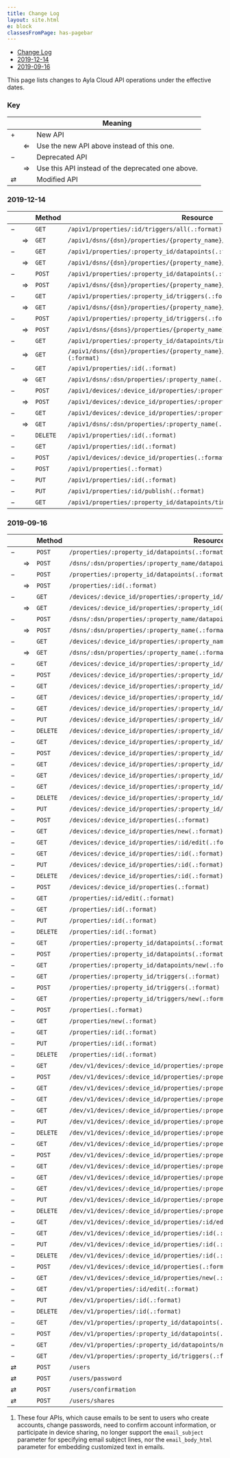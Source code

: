 ```yaml
---
title: Change Log
layout: site.html
e: block
classesFromPage: has-pagebar
---
```


<aside id="pagebar" class="d-xl-block collapse">
  <ul>
    <li><a href="#core-title">Change Log</a></li>
    <li><a href="#2019-12-14">2019-12-14</a></li>
    <li><a href="#2019-09-16">2019-09-16</a></li>
  </ul>
</aside>

This page lists changes to Ayla Cloud API operations under the effective dates.

### Key
|||Meaning|
|-|-|-|
|<span class="future">&plus;</span>||New API|
||<span class="past">&#x21d0;</span>|Use the new API above instead of this one.|
|<span class="past">&minus;</span>||Deprecated API|
||<span class="future">&#x21d2;</span>|Use this API instead of the deprecated one above.|
|<span class="different">&rlarr;</span>||Modified API|

### 2019-12-14
|||Method|Resource|
|-|-|-|-|
|<span class="past">&minus;</span>||```GET```|```/apiv1/properties/:id/triggers/all(.:format)```|
||<span class="future">&#x21d2;</span>|```GET```|```/apiv1/dsns/{dsn}/properties/{property_name}/triggers/all(.:format)```|
|<span class="past">&minus;</span>||```GET```|```/apiv1/properties/:property_id/datapoints(.:format)```|
||<span class="future">&#x21d2;</span>|```GET```|```/apiv1/dsns/{dsn}/properties/{property_name}/datapoints.(:format)```|
|<span class="past">&minus;</span>||```POST```|```/apiv1/properties/:property_id/datapoints(.:format)```|
||<span class="future">&#x21d2;</span>|```POST```|```/apiv1/dsns/{dsn}/properties/{property_name}/datapoints(.:format)```|
|<span class="past">&minus;</span>||```GET```|```/apiv1/properties/:property_id/triggers(.:format)```|
||<span class="future">&#x21d2;</span>|```GET```|```/apiv1/dsns/{dsn}/properties/{property_name}/triggers```|
|<span class="past">&minus;</span>||```POST```|```/apiv1/properties/:property_id/triggers(.:format)```|
||<span class="future">&#x21d2;</span>|```POST```|```/apiv1/dsns/{dsns}/properties/{property_name}/triggers(.:format)```|
|<span class="past">&minus;</span>||```GET```|```/apiv1/properties/:property_id/datapoints/time_range_filter(.:format)```|
||<span class="future">&#x21d2;</span>|```GET```|```/apiv1/dsns/{dsn}/properties/{property_name}/datapoints/time_range_filter.(:format)```|
|<span class="past">&minus;</span>||```GET```|```/apiv1/properties/:id(.:format)```|
||<span class="future">&#x21d2;</span>|```GET```|```/apiv1/dsns/:dsn/properties/:property_name(.:format)```|
|<span class="past">&minus;</span>||```POST```|```/apiv1/devices/:device_id/properties/:property_id/datapoints(.:format)```|
||<span class="future">&#x21d2;</span>|```POST```|```/apiv1/devices/:device_id/properties/:property_name/datapoints(.:format)```|
|<span class="past">&minus;</span>||```GET```|```/apiv1/devices/:device_id/properties/:property_id(.:format)```|
||<span class="future">&#x21d2;</span>|```GET```|```/apiv1/dsns/:dsn/properties/:property_name(.:format)```|
|<span class="past">&minus;</span>||```DELETE```|```/apiv1/properties/:id(.:format)```|
|<span class="past">&minus;</span>||```GET```|```/apiv1/properties/:id(.:format)```|
|<span class="past">&minus;</span>||```POST```|```/apiv1/devices/:device_id/properties(.:format)```|
|<span class="past">&minus;</span>||```POST```|```/apiv1/properties(.:format)```|
|<span class="past">&minus;</span>||```PUT```|```/apiv1/properties/:id(.:format)```|
|<span class="past">&minus;</span>||```PUT```|```/apiv1/properties/:id/publish(.:format)```|
|<span class="past">&minus;</span>||```GET```|```/apiv1/properties/:property_id/datapoints/time_range_filter(.:format)```|

### 2019-09-16

|||Method|Resource|*|
|-|-|-|-|-|
|<span class="past">&minus;</span>||```POST```|```/properties/:property_id/datapoints(.:format)```||
||<span class="future">&#x21d2;</span>|```POST```|```/dsns/:dsn/properties/:property_name/datapoints(.:format)```||
|<span class="past">&minus;</span>||```POST```|```/properties/:property_id/datapoints(.:format)```||
||<span class="future">&#x21d2;</span>|```POST```|```/properties/:id(.:format)```||
|<span class="past">&minus;</span>||```GET```|```/devices/:device_id/properties/:property_id/datapoints(.:format)```||
||<span class="future">&#x21d2;</span>|```GET```|```/devices/:device_id/properties/:property_id(.:format)```||
|<span class="past">&minus;</span>||```POST```|```/dsns/:dsn/properties/:property_name/datapoints(.:format)```||
||<span class="future">&#x21d2;</span>|```POST```|```/dsns/:dsn/properties/:property_name(.:format)```||
|<span class="past">&minus;</span>||```GET```|```/devices/:device_id/properties/:property_name/datapoints(.:format)```||
||<span class="future">&#x21d2;</span>|```GET```|```/dsns/:dsn/properties/:property_name(.:format)```||
|<span class="past">&minus;</span>||```GET```|```/devices/:device_id/properties/:property_id/datapoints(.:format)```||
|<span class="past">&minus;</span>||```POST```|```/devices/:device_id/properties/:property_id/datapoints(.:format)```||
|<span class="past">&minus;</span>||```GET```|```/devices/:device_id/properties/:property_id/datapoints/new(.:format)```||
|<span class="past">&minus;</span>||```GET```|```/devices/:device_id/properties/:property_id/datapoints/:id/edit(.:format)```||
|<span class="past">&minus;</span>||```GET```|```/devices/:device_id/properties/:property_id/datapoints/:id(.:format)```||
|<span class="past">&minus;</span>||```PUT```|```/devices/:device_id/properties/:property_id/datapoints/:id(.:format)```||
|<span class="past">&minus;</span>||```DELETE```|```/devices/:device_id/properties/:property_id/datapoints/:id(.:format)```||
|<span class="past">&minus;</span>||```GET```|```/devices/:device_id/properties/:property_id/triggers(.:format)```||
|<span class="past">&minus;</span>||```POST```|```/devices/:device_id/properties/:property_id/triggers(.:format)```||
|<span class="past">&minus;</span>||```GET```|```/devices/:device_id/properties/:property_id/triggers/new(.:format)```||
|<span class="past">&minus;</span>||```GET```|```/devices/:device_id/properties/:property_id/triggers/:id/edit(.:format)```||
|<span class="past">&minus;</span>||```GET```|```/devices/:device_id/properties/:property_id/triggers/:id(.:format)```||
|<span class="past">&minus;</span>||```DELETE```|```/devices/:device_id/properties/:property_id/triggers/:id(.:format)```||
|<span class="past">&minus;</span>||```PUT```|```/devices/:device_id/properties/:property_id/triggers/:id(.:format)```||
|<span class="past">&minus;</span>||```POST```|```/devices/:device_id/properties(.:format)```||
|<span class="past">&minus;</span>||```GET```|```/devices/:device_id/properties/new(.:format)```||
|<span class="past">&minus;</span>||```GET```|```/devices/:device_id/properties/:id/edit(.:format)```||
|<span class="past">&minus;</span>||```GET```|```/devices/:device_id/properties/:id(.:format)```||
|<span class="past">&minus;</span>||```PUT```|```/devices/:device_id/properties/:id(.:format)```||
|<span class="past">&minus;</span>||```DELETE```|```/devices/:device_id/properties/:id(.:format)```||
|<span class="past">&minus;</span>||```POST```|```/devices/:device_id/properties(.:format)```||
|<span class="past">&minus;</span>||```GET```|```/properties/:id/edit(.:format)```||
|<span class="past">&minus;</span>||```GET```|```/properties/:id(.:format)```||
|<span class="past">&minus;</span>||```PUT```|```/properties/:id(.:format)```||
|<span class="past">&minus;</span>||```DELETE```|```/properties/:id(.:format)```||
|<span class="past">&minus;</span>||```GET```|```/properties/:property_id/datapoints(.:format)```||
|<span class="past">&minus;</span>||```POST```|```/properties/:property_id/datapoints(.:format)```||
|<span class="past">&minus;</span>||```GET```|```/properties/:property_id/datapoints/new(.:format)```||
|<span class="past">&minus;</span>||```GET```|```/properties/:property_id/triggers(.:format)```||
|<span class="past">&minus;</span>||```POST```|```/properties/:property_id/triggers(.:format)```||
|<span class="past">&minus;</span>||```GET```|```/properties/:property_id/triggers/new(.:format)```||
|<span class="past">&minus;</span>||```POST```|```/properties(.:format)```||
|<span class="past">&minus;</span>||```GET```|```/properties/new(.:format)```||
|<span class="past">&minus;</span>||```GET```|```/properties/:id(.:format)```||
|<span class="past">&minus;</span>||```PUT```|```/properties/:id(.:format)```||
|<span class="past">&minus;</span>||```DELETE```|```/properties/:id(.:format)```||
|<span class="past">&minus;</span>||```GET```|```/dev/v1/devices/:device_id/properties/:property_id/datapoints(.:format)```||
|<span class="past">&minus;</span>||```POST```|```/dev/v1/devices/:device_id/properties/:property_id/datapoints(.:format)```||
|<span class="past">&minus;</span>||```GET```|```/dev/v1/devices/:device_id/properties/:property_id/datapoints/new(.:format)```||
|<span class="past">&minus;</span>||```GET```|```/dev/v1/devices/:device_id/properties/:property_id/datapoints/:id/edit(.:format)```||
|<span class="past">&minus;</span>||```GET```|```/dev/v1/devices/:device_id/properties/:property_id/datapoints/:id(.:format)```||
|<span class="past">&minus;</span>||```PUT```|```/dev/v1/devices/:device_id/properties/:property_id/datapoints/:id(.:format)```||
|<span class="past">&minus;</span>||```DELETE```|```/dev/v1/devices/:device_id/properties/:property_id/datapoints/:id(.:format)```||
|<span class="past">&minus;</span>||```GET```|```/dev/v1/devices/:device_id/properties/:property_id/triggers(.:format)```||
|<span class="past">&minus;</span>||```POST```|```/dev/v1/devices/:device_id/properties/:property_id/triggers(.:format)```||
|<span class="past">&minus;</span>||```GET```|```/dev/v1/devices/:device_id/properties/:property_id/triggers/new(.:format)```||
|<span class="past">&minus;</span>||```GET```|```/dev/v1/devices/:device_id/properties/:property_id/triggers/:id/edit(.:format)```||
|<span class="past">&minus;</span>||```GET```|```/dev/v1/devices/:device_id/properties/:property_id/triggers/:id(.:format)```||
|<span class="past">&minus;</span>||```PUT```|```/dev/v1/devices/:device_id/properties/:property_id/triggers/:id(.:format)```||
|<span class="past">&minus;</span>||```DELETE```|```/dev/v1/devices/:device_id/properties/:property_id/triggers/:id(.:format)```||
|<span class="past">&minus;</span>||```GET```|```/dev/v1/devices/:device_id/properties/:id/edit(.:format)```||
|<span class="past">&minus;</span>||```GET```|```/dev/v1/devices/:device_id/properties/:id(.:format)```||
|<span class="past">&minus;</span>||```PUT```|```/dev/v1/devices/:device_id/properties/:id(.:format)```||
|<span class="past">&minus;</span>||```DELETE```|```/dev/v1/devices/:device_id/properties/:id(.:format)```||
|<span class="past">&minus;</span>||```POST```|```/dev/v1/devices/:device_id/properties(.:format)```||
|<span class="past">&minus;</span>||```GET```|```/dev/v1/devices/:device_id/properties/new(.:format)```||
|<span class="past">&minus;</span>||```GET```|```/dev/v1/properties/:id/edit(.:format)```||
|<span class="past">&minus;</span>||```PUT```|```/dev/v1/properties/:id(.:format)```||
|<span class="past">&minus;</span>||```DELETE```|```/dev/v1/properties/:id(.:format)```||
|<span class="past">&minus;</span>||```GET```|```/dev/v1/properties/:property_id/datapoints(.:format)```||
|<span class="past">&minus;</span>||```POST```|```/dev/v1/properties/:property_id/datapoints(.:format)```||
|<span class="past">&minus;</span>||```GET```|```/dev/v1/properties/:property_id/datapoints/new(.:format)```||
|<span class="past">&minus;</span>||```GET```|```/dev/v1/properties/:property_id/triggers(.:format)```||
|<span class="different">&rlarr;</span>||```POST```|```/users```|<small>1</small>|
|<span class="different">&rlarr;</span>||```POST```|```/users/password```|<small>1</small>|
|<span class="different">&rlarr;</span>||```POST```|```/users/confirmation```|<small>1</small>|
|<span class="different">&rlarr;</span>||```POST```|```/users/shares```|<small>1</small>|

1. These four APIs, which cause emails to be sent to users who create accounts, change passwords, need to confirm account information, or participate in device sharing, no longer support the ```email_subject``` parameter for specifying email subject lines, nor the ```email_body_html``` parameter for embedding customized text in emails.